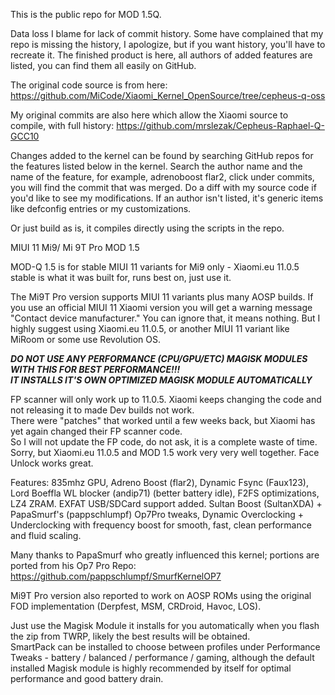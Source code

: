 This is the public repo for MOD 1.5Q.  

Data loss I blame for lack of commit history.  Some have complained that my repo is missing the history, I apologize, but if you want history, you'll have to recreate it.  The finished product is here, all authors of added features are listed, you can find them all easily on GitHub.

The original code source is from here: https://github.com/MiCode/Xiaomi_Kernel_OpenSource/tree/cepheus-q-oss

My original commits are also here which allow the Xiaomi source to compile, with full history: https://github.com/mrslezak/Cepheus-Raphael-Q-GCC10

Changes added to the kernel can be found by searching GitHub repos for the features listed below in the kernel.  Search the author name and the name of the feature, for example, adrenoboost flar2, click under commits, you will find the commit that was merged.  Do a diff with my source code if you'd like to see my modifications.  If an author isn't listed, it's generic items like defconfig entries or my customizations.

Or just build as is, it compiles directly using the scripts in the repo.

MIUI 11 Mi9/ Mi 9T Pro MOD 1.5

MOD-Q 1.5 is for stable MIUI 11 variants for Mi9 only - Xiaomi.eu 11.0.5 stable is what it was built for, runs best on, just use it.  

The Mi9T Pro version supports MIUI 11 variants plus many AOSP builds.  If you use an official MIUI 11 Xiaomi version you will get a 
warning message "Contact device manufacturer."  You can ignore that, it means nothing.  But I highly suggest using Xiaomi.eu 11.0.5, 
or another MIUI 11 variant like MiRoom or some use Revolution OS. 

***DO NOT USE ANY PERFORMANCE (CPU/GPU/ETC) MAGISK MODULES WITH THIS FOR BEST PERFORMANCE!!!  
IT INSTALLS IT'S OWN OPTIMIZED MAGISK MODULE AUTOMATICALLY***

FP scanner will only work up to 11.0.5.  Xiaomi keeps changing the code and not releasing it to made Dev builds not work.  
There were "patches" that worked until a few weeks back, but Xiaomi has yet again changed their FP scanner code.  
So I will not update the FP code, do not ask, it is a complete waste of time.  
Sorry, but Xiaomi.eu 11.0.5 and MOD 1.5 work very very well together.  Face Unlock works great.

Features:
835mhz GPU, Adreno Boost (flar2), Dynamic Fsync (Faux123), Lord Boeffla WL blocker (andip71) (better battery idle), 
F2FS optimizations, LZ4 ZRAM.  EXFAT USB/SDCard support added. Sultan Boost (SultanXDA) + PapaSmurf's (pappschlumpf) Op7Pro tweaks, 
Dynamic Overclocking + Underclocking with frequency boost for smooth, fast, clean performance and fluid scaling.  

Many thanks to PapaSmurf who greatly influenced this kernel; portions are ported from his Op7 Pro Repo:
https://github.com/pappschlumpf/SmurfKernelOP7

Mi9T Pro version also reported to work on AOSP ROMs using the original FOD implementation (Derpfest, MSM, CRDroid, Havoc, LOS).

Just use the Magisk Module it installs for you automatically when you flash the zip from TWRP, likely the best results will be obtained.  
SmartPack can be installed to choose between profiles under Performance Tweaks - battery / balanced / performance / gaming, 
although the default installed Magisk module is highly recommended by itself for optimal performance and good battery drain.
